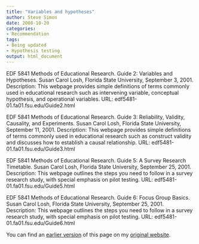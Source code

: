 ```yaml
---
title: "Variables and hypotheses"
author: Steve Simon
date: 2008-10-20
categories:
- Recommendation
tags:
- Being updated
- Hypothesis testing
output: html_document
---
```


EDF 5841 Methods of Educational Research. Guide 2: Variables and Hypotheses. Susan Carol Losh, Florida State University, September 3, 2001. Description: This webpage provides simple definitions of terms commonly used in educational research such as intervening variable, conceptual hypothesis, and operational variables. URL: edf5481-01.fa01.fsu.edu/Guide2.html

EDF 5841 Methods of Educational Research. Guide 3: Reliability, Validity, Causality, and Experiments. Susan Carol Losh, Florida State University, September 11, 2001. Description: This webpage provides simple definitions of terms commonly used in educational research such as construct validity and discusses how to establish a causal relationship. URL: edf5481-01.fa01.fsu.edu/Guide3.html

EDF 5841 Methods of Educational Research. Guide 5: A Survey Research Timetable. Susan Carol Losh, Florida State University, September 25, 2001. Description: This webpage outlines the steps you need to follow in a survey research study, with special emphasis on pilot testing. URL: edf5481-01.fa01.fsu.edu/Guide5.html

EDF 5841 Methods of Educational Research. Guide 6: Focus Group Basics. Susan Carol Losh, Florida State University, September 25, 2001. Description: This webpage outlines the steps you need to follow in a survey research study, with special emphasis on pilot testing. URL: edf5481-01.fa01.fsu.edu/Guide6.html

<!---More--->

You can find an [earlier version][sim1] of this page on my [original website][sim2].

[sim1]: http://www.pmean.com/08/Interesting2008.html
[sim2]: http://www.pmean.com/original_site.html
